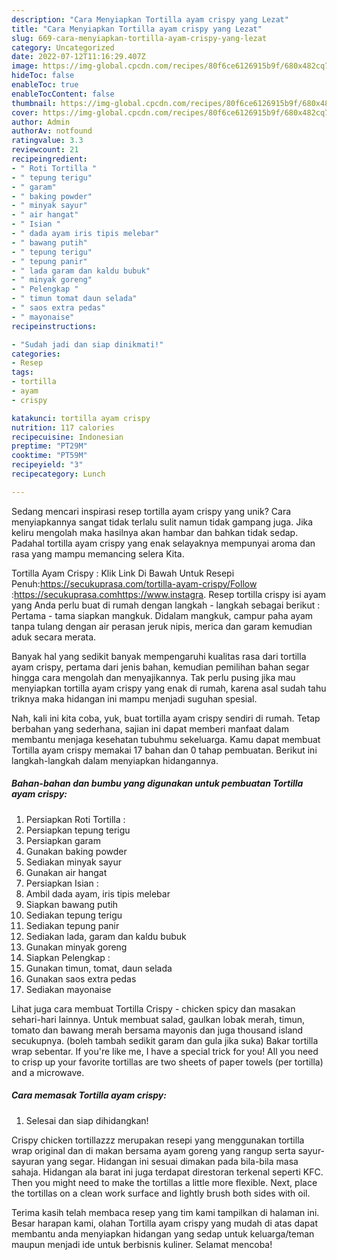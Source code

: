 ```yaml
---
description: "Cara Menyiapkan Tortilla ayam crispy yang Lezat"
title: "Cara Menyiapkan Tortilla ayam crispy yang Lezat"
slug: 669-cara-menyiapkan-tortilla-ayam-crispy-yang-lezat
category: Uncategorized
date: 2022-07-12T11:16:29.407Z
image: https://img-global.cpcdn.com/recipes/80f6ce6126915b9f/680x482cq70/tortilla-ayam-crispy-foto-resep-utama.jpg
hideToc: false
enableToc: true
enableTocContent: false
thumbnail: https://img-global.cpcdn.com/recipes/80f6ce6126915b9f/680x482cq70/tortilla-ayam-crispy-foto-resep-utama.jpg
cover: https://img-global.cpcdn.com/recipes/80f6ce6126915b9f/680x482cq70/tortilla-ayam-crispy-foto-resep-utama.jpg
author: Admin
authorAv: notfound
ratingvalue: 3.3
reviewcount: 21
recipeingredient:
- " Roti Tortilla "
- " tepung terigu"
- " garam"
- " baking powder"
- " minyak sayur"
- " air hangat"
- " Isian "
- " dada ayam iris tipis melebar"
- " bawang putih"
- " tepung terigu"
- " tepung panir"
- " lada garam dan kaldu bubuk"
- " minyak goreng"
- " Pelengkap "
- " timun tomat daun selada"
- " saos extra pedas"
- " mayonaise"
recipeinstructions:

- "Sudah jadi dan siap dinikmati!"
categories:
- Resep
tags:
- tortilla
- ayam
- crispy

katakunci: tortilla ayam crispy 
nutrition: 117 calories
recipecuisine: Indonesian
preptime: "PT29M"
cooktime: "PT59M"
recipeyield: "3"
recipecategory: Lunch

---
```





Sedang mencari inspirasi resep tortilla ayam crispy yang unik? Cara menyiapkannya sangat tidak terlalu sulit namun tidak gampang juga. Jika keliru mengolah maka hasilnya akan hambar dan bahkan tidak sedap. Padahal tortilla ayam crispy yang enak selayaknya mempunyai aroma dan rasa yang mampu memancing selera Kita.





Tortilla Ayam Crispy : Klik Link Di Bawah Untuk Resepi Penuh:https://secukuprasa.com/tortilla-ayam-crispy/Follow :https://secukuprasa.comhttps://www.instagra. Resep tortilla crispy isi ayam yang Anda perlu buat di rumah dengan langkah - langkah sebagai berikut : Pertama - tama siapkan mangkuk. Didalam mangkuk, campur paha ayam tanpa tulang dengan air perasan jeruk nipis, merica dan garam kemudian aduk secara merata.

Banyak hal yang sedikit banyak mempengaruhi kualitas rasa dari tortilla ayam crispy, pertama dari jenis bahan, kemudian pemilihan bahan segar hingga cara mengolah dan menyajikannya. Tak perlu pusing jika mau menyiapkan tortilla ayam crispy yang enak di rumah, karena asal sudah tahu triknya maka hidangan ini mampu menjadi suguhan spesial.






Nah, kali ini kita coba, yuk, buat tortilla ayam crispy sendiri di rumah. Tetap berbahan yang sederhana, sajian ini dapat memberi manfaat dalam membantu menjaga kesehatan tubuhmu sekeluarga. Kamu dapat membuat Tortilla ayam crispy memakai 17 bahan dan 0 tahap pembuatan. Berikut ini langkah-langkah dalam menyiapkan hidangannya.

<!--inarticleads1-->

##### Bahan-bahan dan bumbu yang digunakan untuk pembuatan Tortilla ayam crispy:

1. Persiapkan  Roti Tortilla :
1. Persiapkan  tepung terigu
1. Persiapkan  garam
1. Gunakan  baking powder
1. Sediakan  minyak sayur
1. Gunakan  air hangat
1. Persiapkan  Isian :
1. Ambil  dada ayam, iris tipis melebar
1. Siapkan  bawang putih
1. Sediakan  tepung terigu
1. Sediakan  tepung panir
1. Sediakan  lada, garam dan kaldu bubuk
1. Gunakan  minyak goreng
1. Siapkan  Pelengkap :
1. Gunakan  timun, tomat, daun selada
1. Gunakan  saos extra pedas
1. Sediakan  mayonaise


Lihat juga cara membuat Tortilla Crispy - chicken spicy dan masakan sehari-hari lainnya. Untuk membuat salad, gaulkan lobak merah, timun, tomato dan bawang merah bersama mayonis dan juga thousand island secukupnya. (boleh tambah sedikit garam dan gula jika suka) Bakar tortilla wrap sebentar. If you&#39;re like me, I have a special trick for you! All you need to crisp up your favorite tortillas are two sheets of paper towels (per tortilla) and a microwave. 

<!--inarticleads2-->

##### Cara memasak Tortilla ayam crispy:


1. Selesai dan siap dihidangkan!

Crispy chicken tortillazzz merupakan resepi yang menggunakan tortilla wrap original dan di makan bersama ayam goreng yang rangup serta sayur-sayuran yang segar. Hidangan ini sesuai dimakan pada bila-bila masa sahaja. Hidangan ala barat ini juga terdapat direstoran terkenal seperti KFC. Then you might need to make the tortillas a little more flexible. Next, place the tortillas on a clean work surface and lightly brush both sides with oil. 

Terima kasih telah membaca resep yang tim kami tampilkan di halaman ini. Besar harapan kami, olahan Tortilla ayam crispy yang mudah di atas dapat membantu anda menyiapkan hidangan yang sedap untuk keluarga/teman maupun menjadi ide untuk berbisnis kuliner. Selamat mencoba!
